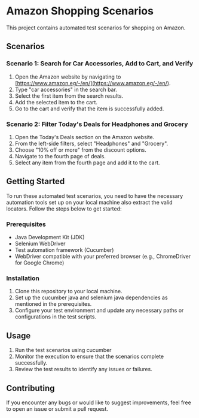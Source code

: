 # Amazon Shopping Scenarios

This project contains automated test scenarios for shopping on Amazon.

## Scenarios

### Scenario 1: Search for Car Accessories, Add to Cart, and Verify

1. Open the Amazon website by navigating to [https://www.amazon.eg/-/en/](https://www.amazon.eg/-/en/).
2. Type "car accessories" in the search bar.
3. Select the first item from the search results.
4. Add the selected item to the cart.
5. Go to the cart and verify that the item is successfully added.

### Scenario 2: Filter Today's Deals for Headphones and Grocery

1. Open the Today's Deals section on the Amazon website.
2. From the left-side filters, select "Headphones" and "Grocery".
3. Choose "10% off or more" from the discount options.
4. Navigate to the fourth page of deals.
5. Select any item from the fourth page and add it to the cart.

## Getting Started

To run these automated test scenarios, you need to have the necessary automation tools set up on your local machine also extract the valid locators. Follow the steps below to get started:

### Prerequisites

- Java Development Kit (JDK)
- Selenium WebDriver
- Test automation framework (Cucumber)
- WebDriver compatible with your preferred browser (e.g., ChromeDriver for Google Chrome)

### Installation

1. Clone this repository to your local machine.
2. Set up the cucumber java and selenium java dependencies as mentioned in the prerequisites.
3. Configure your test environment and update any necessary paths or configurations in the test scripts.

## Usage

1. Run the test scenarios using cucumber
2. Monitor the execution to ensure that the scenarios complete successfully.
3. Review the test results to identify any issues or failures.

## Contributing

If you encounter any bugs or would like to suggest improvements, feel free to open an issue or submit a pull request.

